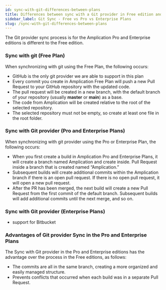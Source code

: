 ```yaml
---
id: sync-with-git-differences-between-plans
title: Differences between sync with a Git provider in Free edition and Pro/Enterprise Plans
sidebar_label: Git Sync - Free vs Pro vs Enterprise Plans
slug: /sync-with-git-differences-between-plans
---
```


The Git provider sync process is for the Amplication Pro and Enterprise editions is different to the Free edition. 

### Sync with git (Free Plan)

When synchronizing with git using the Free Plan, the following occurs: 
- GitHub is the only git provider we are able to support in this plan
- Every commit you create in Amplication Free Plan will push a new Pull Request to your GitHub repository with the updated code.
- The pull request will be created in a new branch, with the default branch of your repository (usually **master** or **main**) as a base.
- The code from Amplication will be created relative to the root of the selected repository.
- The selected repository must not be empty, so create at least one file in the root folder.

### Sync with Git provider (Pro and Enterprise Plans)

When synchronizing with git provider using the Pro or Enterprise Plan, the following occurs: 

- When you first create a build in Amplication Pro and Enterprise Plans, it will create a branch named Amplication and create inside. Pull Request inside a branch that is created named “Amplication.”
- Subsequent builds will create additional commits within the Amplication branch if there is an open pull request. If there is no open pull request, it will open a new pull request.
- After the PR has been merged, the next build will create a new Pull Request from the first commit of the default branch. Subsequent builds will add additional commits until the next merge, and so on.

### Sync with Git provider (Enterprise Plans)
- support for Bitbucket

### Advantages of Git provider Sync in the Pro and Enterprise Plans

 The Sync with Git provider in the Pro and Enterprise editions has the advantage over the process in    the Free editions, as follows:

- The commits are all in the same branch, creating a more organized and easily managed structure.
- Prevents conflicts that occurred when each build was in a separate Pull Request.
